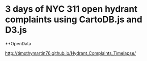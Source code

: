 # 3 days of NYC 311 open hydrant complaints using CartoDB.js and D3.js

**OpenData

http://timothymartin76.github.io/Hydrant_Complaints_Timelapse/
